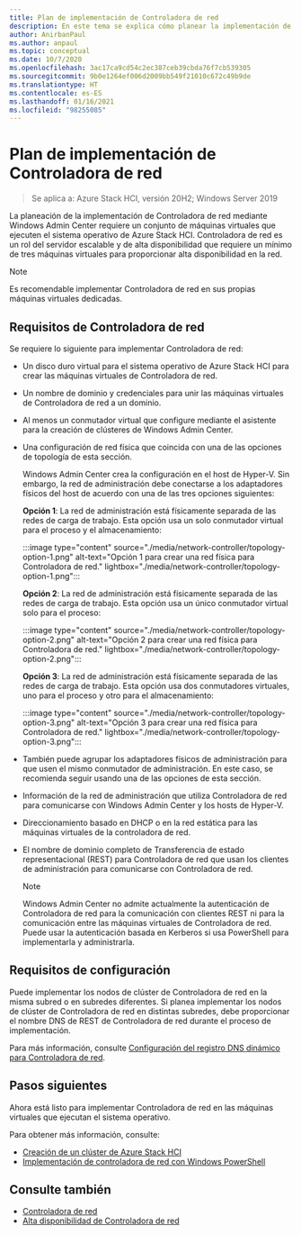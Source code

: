 ```yaml
---
title: Plan de implementación de Controladora de red
description: En este tema se explica cómo planear la implementación de Controladora de red mediante Windows Admin Center en un conjunto de máquinas virtuales que ejecutan el sistema operativo de Azure Stack HCI.
author: AnirbanPaul
ms.author: anpaul
ms.topic: conceptual
ms.date: 10/7/2020
ms.openlocfilehash: 3ac17ca9cd54c2ec387ceb39cbda76f7cb539305
ms.sourcegitcommit: 9b0e1264ef006d2009bb549f21010c672c49b9de
ms.translationtype: HT
ms.contentlocale: es-ES
ms.lasthandoff: 01/16/2021
ms.locfileid: "98255085"
---
```

# <a name="plan-to-deploy-network-controller"></a>Plan de implementación de Controladora de red

>Se aplica a: Azure Stack HCI, versión 20H2; Windows Server 2019

La planeación de la implementación de Controladora de red mediante Windows Admin Center requiere un conjunto de máquinas virtuales que ejecuten el sistema operativo de Azure Stack HCI. Controladora de red es un rol del servidor escalable y de alta disponibilidad que requiere un mínimo de tres máquinas virtuales para proporcionar alta disponibilidad en la red.

   >[!NOTE]
   > Es recomendable implementar Controladora de red en sus propias máquinas virtuales dedicadas.

## <a name="network-controller-requirements"></a>Requisitos de Controladora de red
Se requiere lo siguiente para implementar Controladora de red:
- Un disco duro virtual para el sistema operativo de Azure Stack HCI para crear las máquinas virtuales de Controladora de red.
- Un nombre de dominio y credenciales para unir las máquinas virtuales de Controladora de red a un dominio.
- Al menos un conmutador virtual que configure mediante el asistente para la creación de clústeres de Windows Admin Center.
- Una configuración de red física que coincida con una de las opciones de topología de esta sección.

    Windows Admin Center crea la configuración en el host de Hyper-V. Sin embargo, la red de administración debe conectarse a los adaptadores físicos del host de acuerdo con una de las tres opciones siguientes:

    **Opción 1**: La red de administración está físicamente separada de las redes de carga de trabajo. Esta opción usa un solo conmutador virtual para el proceso y el almacenamiento:

    :::image type="content" source="./media/network-controller/topology-option-1.png" alt-text="Opción 1 para crear una red física para Controladora de red." lightbox="./media/network-controller/topology-option-1.png":::

    **Opción 2**: La red de administración está físicamente separada de las redes de carga de trabajo. Esta opción usa un único conmutador virtual solo para el proceso:

    :::image type="content" source="./media/network-controller/topology-option-2.png" alt-text="Opción 2 para crear una red física para Controladora de red." lightbox="./media/network-controller/topology-option-2.png":::

    **Opción 3**: La red de administración está físicamente separada de las redes de carga de trabajo. Esta opción usa dos conmutadores virtuales, uno para el proceso y otro para el almacenamiento:

    :::image type="content" source="./media/network-controller/topology-option-3.png" alt-text="Opción 3 para crear una red física para Controladora de red." lightbox="./media/network-controller/topology-option-3.png":::

- También puede agrupar los adaptadores físicos de administración para que usen el mismo conmutador de administración. En este caso, se recomienda seguir usando una de las opciones de esta sección.
- Información de la red de administración que utiliza Controladora de red para comunicarse con Windows Admin Center y los hosts de Hyper-V.
- Direccionamiento basado en DHCP o en la red estática para las máquinas virtuales de la controladora de red.
- El nombre de dominio completo de Transferencia de estado representacional (REST) para Controladora de red que usan los clientes de administración para comunicarse con Controladora de red.

   >[!NOTE]
   > Windows Admin Center no admite actualmente la autenticación de Controladora de red para la comunicación con clientes REST ni para la comunicación entre las máquinas virtuales de Controladora de red. Puede usar la autenticación basada en Kerberos si usa PowerShell para implementarla y administrarla.

## <a name="configuration-requirements"></a>Requisitos de configuración
Puede implementar los nodos de clúster de Controladora de red en la misma subred o en subredes diferentes. Si planea implementar los nodos de clúster de Controladora de red en distintas subredes, debe proporcionar el nombre DNS de REST de Controladora de red durante el proceso de implementación.

Para más información, consulte [Configuración del registro DNS dinámico para Controladora de red](/windows-server/networking/sdn/plan/installation-and-preparation-requirements-for-deploying-network-controller#step-3-configure-dynamic-dns-registration-for-network-controller).

## <a name="next-steps"></a>Pasos siguientes
Ahora está listo para implementar Controladora de red en las máquinas virtuales que ejecutan el sistema operativo.

Para obtener más información, consulte:
- [Creación de un clúster de Azure Stack HCI](../deploy/create-cluster.md)
- [Implementación de controladora de red con Windows PowerShell](https://github.com/microsoft/SDN/tree/master/SDNExpress/scripts)

## <a name="see-also"></a>Consulte también
- [Controladora de red](/windows-server/networking/sdn/technologies/network-controller/network-controller)
- [Alta disponibilidad de Controladora de red](/windows-server/networking/sdn/technologies/network-controller/network-controller-high-availability)